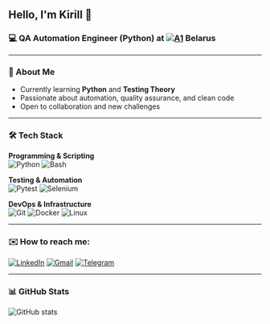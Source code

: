 <!-- ### Hi there 👋 -->

<!--
**KirillKovalkin/KirillKovalkin** is a ✨ _special_ ✨ repository because its `README.md` (this file) appears on your GitHub profile.

Here are some ideas to get you started:

- 🔭 I’m currently working on ...
- 🌱 I’m currently learning ...
- 👯 I’m looking to collaborate on ...
- 🤔 I’m looking for help with ...
- 💬 Ask me about ...
- 📫 How to reach me: ...
- 😄 Pronouns: ...
- ⚡ Fun fact: ...
-->


## Hello, I'm Kirill 👋

### 💻 QA Automation Engineer (Python) at [![A1](https://upload.wikimedia.org/wikipedia/commons/thumb/b/b2/Logo_of_A1.svg/20px-Logo_of_A1.svg.png)](https://a1.by/en/) Belarus

---

### 🚀 About Me

- Currently learning **Python** and **Testing Theory**  
- Passionate about automation, quality assurance, and clean code  
- Open to collaboration and new challenges

---

### 🛠️ Tech Stack

**Programming & Scripting**  
![Python](https://img.shields.io/badge/Python-3776AB?logo=python&logoColor=white)
![Bash](https://img.shields.io/badge/Bash-4EAA25?logo=gnu-bash&logoColor=white)

**Testing & Automation**  
![Pytest](https://img.shields.io/badge/Pytest-0A9EDC?logo=pytest&logoColor=white)
![Selenium](https://img.shields.io/badge/Selenium-43B02A?logo=selenium&logoColor=white)

**DevOps & Infrastructure**  
![Git](https://img.shields.io/badge/Git-F05032?logo=git&logoColor=white)
![Docker](https://img.shields.io/badge/Docker-2496ED?logo=docker&logoColor=white)
![Linux](https://img.shields.io/badge/Linux-FCC624?logo=linux&logoColor=black)

---

### ✉️ How to reach me: 
[![LinkedIn](https://img.shields.io/badge/LinkedIn-0A66C2?logo=linkedin&logoColor=white)](https://www.linkedin.com/in/kirill-kovalkin-07329982/)
[![Gmail](https://img.shields.io/badge/Gmail-D14836?logo=gmail&logoColor=white)](mailto:kiryll.kovalkin@gmail.com)
[![Telegram](https://img.shields.io/badge/Telegram-2CA5E0?logo=telegram&logoColor=white)](https://t.me/alohaguys)

---

### 📊 GitHub Stats

![GitHub stats](https://github-readme-stats.vercel.app/api?username=KirillKovalkin&show_icons=true&theme=dracula)
